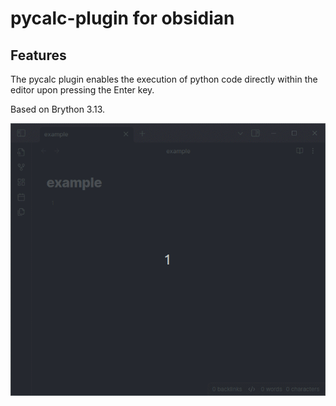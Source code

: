 # pycalc-plugin for obsidian

## Features

The pycalc plugin enables the execution of python code directly within the editor upon pressing the Enter key.

Based on Brython 3.13.

![screenshot](https://github.com/pycalc-plugin/screencast/blob/master/obsidian.gif?raw=true)
